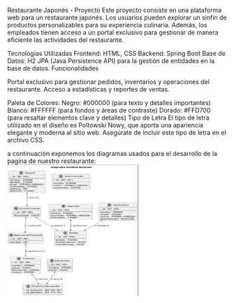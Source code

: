 Restaurante Japonés - Proyecto
Este proyecto consiste en una plataforma web para un restaurante japonés. Los usuarios pueden explorar un sinfín de productos personalizables para su experiencia culinaria. Además, los empleados tienen acceso a un portal exclusivo para gestionar de manera eficiente las actividades del restaurante.

Tecnologías Utilizadas
Frontend: HTML, CSS
Backend: Spring Boot
Base de Datos: H2
JPA (Java Persistence API) para la gestión de entidades en la base de datos.
Funcionalidades


Portal exclusivo para gestionar pedidos, inventarios y operaciones del restaurante.
Acceso a estadísticas y reportes de ventas.

Paleta de Colores:
Negro: #000000 (para texto y detalles importantes)
Blanco: #FFFFFF (para fondos y áreas de contraste)
Dorado: #FFD700 (para resaltar elementos clave y detalles)
Tipo de Letra
El tipo de letra utilizado en el diseño es Poltowski Nowy, que aporta una apariencia elegante y moderna al sitio web. Asegúrate de incluir este tipo de letra en el archivo CSS.

a continuación exponemos los diagramas usados para el desarrollo de la pagina de nuestro restaurante:
<img src="Images/diagramaEntidad.jpeg" alt="Diagrama Entidad Relación" width="300" height = "300">


